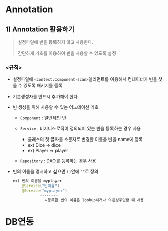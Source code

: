 # Annotation

## 1) Annotation 활용하기

> 설정파일에 빈을 등록하지 않고 사용한다.
>
> 간단하게 기호를 이용하여 빈을 사용할 수 있도록 설정

### <규칙>

* 설정파일에 `<context:component-scan>`엘리먼트를 이용해서 컨테이너가 빈을 찾을 수 있도록 패키지를 등록

* 기본생성자를 반드시 추가해야 한다.

* 빈 생성을 위해 사용할 수 있는 어노테이션 기호

  * `Component` : 일반적인 빈
  * `Service` : 비지니스로직이 정의되어 있는 빈을 등록하는 경우 사용
    * 클래스의 첫 글자를 소문자로 변경한 이름을 빈을 name에 등록
    * ex) Dice => dice
    * ex) Player => player

  * `Repository` : DAO를 등록하는 경우 사용

* 빈의 이름을 명시하고 싶으면 `()`안에 `""`로 정의

  ```java
  ex) 빈의 이름을 myplayer
      @Service("빈이름")
      @Service("myplayer")
      		  --------
      			ㄴ등록한 빈의 이름은 lookup하거나 의존성주입할 때 사용
  ```

# DB연동



